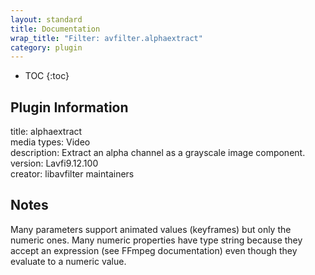 ```yaml
---
layout: standard
title: Documentation
wrap_title: "Filter: avfilter.alphaextract"
category: plugin
---
```

* TOC
{:toc}

## Plugin Information

title: alphaextract  
media types:
Video  
description: Extract an alpha channel as a grayscale image component.  
version: Lavfi9.12.100  
creator: libavfilter maintainers  

## Notes

Many parameters support animated values (keyframes) but only the numeric ones. Many numeric properties have type string because they accept an expression (see FFmpeg documentation) even though they evaluate to a numeric value.
